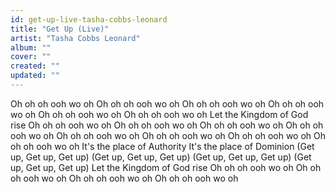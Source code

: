 ```yaml
---
id: get-up-live-tasha-cobbs-leonard
title: "Get Up (Live)"
artist: "Tasha Cobbs Leonard"
album: ""
cover: ""
created: ""
updated: ""
---
```


Oh oh oh ooh wo oh
Oh oh oh ooh wo oh
Oh oh oh ooh wo oh
Oh oh oh ooh wo oh
Oh oh oh ooh wo oh
Oh oh oh ooh wo oh
Let the Kingdom of God rise
Oh oh oh ooh wo oh
Oh oh oh ooh wo oh
Oh oh oh ooh wo oh
Oh oh oh ooh wo oh
Oh oh oh ooh wo oh
Oh oh oh ooh wo oh
Oh oh oh ooh wo oh
Oh oh oh ooh wo oh
It's the place of Authority
It's the place of Dominion
(Get up, Get up, Get up)
(Get up, Get up, Get up)
(Get up, Get up, Get up)
(Get up, Get up, Get up)
Let the Kingdom of God rise
Oh oh oh ooh wo oh
Oh oh oh ooh wo oh
Oh oh oh ooh wo oh
Oh oh oh ooh wo oh